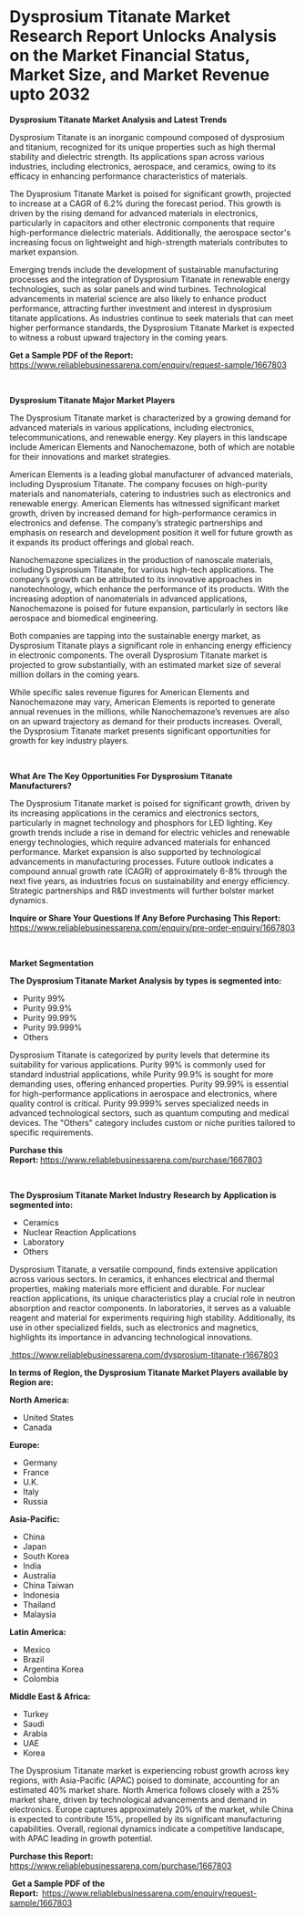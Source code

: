 <p><h1>Dysprosium Titanate Market Research Report Unlocks Analysis on the Market Financial Status, Market Size, and Market Revenue upto 2032</h1></p><p><strong>Dysprosium Titanate Market Analysis and Latest Trends</strong></p>
<p><p>Dysprosium Titanate is an inorganic compound composed of dysprosium and titanium, recognized for its unique properties such as high thermal stability and dielectric strength. Its applications span across various industries, including electronics, aerospace, and ceramics, owing to its efficacy in enhancing performance characteristics of materials.</p><p>The Dysprosium Titanate Market is poised for significant growth, projected to increase at a CAGR of 6.2% during the forecast period. This growth is driven by the rising demand for advanced materials in electronics, particularly in capacitors and other electronic components that require high-performance dielectric materials. Additionally, the aerospace sector's increasing focus on lightweight and high-strength materials contributes to market expansion.</p><p>Emerging trends include the development of sustainable manufacturing processes and the integration of Dysprosium Titanate in renewable energy technologies, such as solar panels and wind turbines. Technological advancements in material science are also likely to enhance product performance, attracting further investment and interest in dysprosium titanate applications. As industries continue to seek materials that can meet higher performance standards, the Dysprosium Titanate Market is expected to witness a robust upward trajectory in the coming years.</p></p>
<p><strong>Get a Sample PDF of the Report:&nbsp;</strong> <a href="https://www.reliablebusinessarena.com/enquiry/request-sample/1667803?utm_campaign=3062&utm_medium=2&utm_source=Github&utm_content=ia&utm_term=18042025&utm_id=dysprosium-titanate">https://www.reliablebusinessarena.com/enquiry/request-sample/1667803</a></p>
<p>&nbsp;</p>
<p><strong>Dysprosium Titanate Major Market Players</strong></p>
<p><p>The Dysprosium Titanate market is characterized by a growing demand for advanced materials in various applications, including electronics, telecommunications, and renewable energy. Key players in this landscape include American Elements and Nanochemazone, both of which are notable for their innovations and market strategies.</p><p>American Elements is a leading global manufacturer of advanced materials, including Dysprosium Titanate. The company focuses on high-purity materials and nanomaterials, catering to industries such as electronics and renewable energy. American Elements has witnessed significant market growth, driven by increased demand for high-performance ceramics in electronics and defense. The company’s strategic partnerships and emphasis on research and development position it well for future growth as it expands its product offerings and global reach.</p><p>Nanochemazone specializes in the production of nanoscale materials, including Dysprosium Titanate, for various high-tech applications. The company’s growth can be attributed to its innovative approaches in nanotechnology, which enhance the performance of its products. With the increasing adoption of nanomaterials in advanced applications, Nanochemazone is poised for future expansion, particularly in sectors like aerospace and biomedical engineering. </p><p>Both companies are tapping into the sustainable energy market, as Dysprosium Titanate plays a significant role in enhancing energy efficiency in electronic components. The overall Dysprosium Titanate market is projected to grow substantially, with an estimated market size of several million dollars in the coming years.</p><p>While specific sales revenue figures for American Elements and Nanochemazone may vary, American Elements is reported to generate annual revenues in the millions, while Nanochemazone’s revenues are also on an upward trajectory as demand for their products increases. Overall, the Dysprosium Titanate market presents significant opportunities for growth for key industry players.</p></p>
<p>&nbsp;</p>
<p><strong>What Are The Key Opportunities For Dysprosium Titanate Manufacturers?</strong></p>
<p><p>The Dysprosium Titanate market is poised for significant growth, driven by its increasing applications in the ceramics and electronics sectors, particularly in magnet technology and phosphors for LED lighting. Key growth trends include a rise in demand for electric vehicles and renewable energy technologies, which require advanced materials for enhanced performance. Market expansion is also supported by technological advancements in manufacturing processes. Future outlook indicates a compound annual growth rate (CAGR) of approximately 6-8% through the next five years, as industries focus on sustainability and energy efficiency. Strategic partnerships and R&D investments will further bolster market dynamics.</p></p>
<p><strong>Inquire or Share Your Questions If Any Before Purchasing This Report:</strong> <a href="https://www.reliablebusinessarena.com/enquiry/pre-order-enquiry/1667803?utm_campaign=3062&utm_medium=2&utm_source=Github&utm_content=ia&utm_term=18042025&utm_id=dysprosium-titanate">https://www.reliablebusinessarena.com/enquiry/pre-order-enquiry/1667803</a></p>
<p>&nbsp;</p>
<p><strong>Market Segmentation</strong></p>
<p><strong>The Dysprosium Titanate Market Analysis by types is segmented into:</strong></p>
<p><ul><li>Purity 99%</li><li>Purity 99.9%</li><li>Purity 99.99%</li><li>Purity 99.999%</li><li>Others</li></ul></p>
<p><p>Dysprosium Titanate is categorized by purity levels that determine its suitability for various applications. Purity 99% is commonly used for standard industrial applications, while Purity 99.9% is sought for more demanding uses, offering enhanced properties. Purity 99.99% is essential for high-performance applications in aerospace and electronics, where quality control is critical. Purity 99.999% serves specialized needs in advanced technological sectors, such as quantum computing and medical devices. The "Others" category includes custom or niche purities tailored to specific requirements.</p></p>
<p><strong>Purchase this Report:&nbsp;</strong><a href="https://www.reliablebusinessarena.com/purchase/1667803?utm_campaign=3062&utm_medium=2&utm_source=Github&utm_content=ia&utm_term=18042025&utm_id=dysprosium-titanate">https://www.reliablebusinessarena.com/purchase/1667803</a></p>
<p>&nbsp;</p>
<p><strong>The Dysprosium Titanate Market Industry Research by Application is segmented into:</strong></p>
<p><ul><li>Ceramics</li><li>Nuclear Reaction Applications</li><li>Laboratory</li><li>Others</li></ul></p>
<p><p>Dysprosium Titanate, a versatile compound, finds extensive application across various sectors. In ceramics, it enhances electrical and thermal properties, making materials more efficient and durable. For nuclear reaction applications, its unique characteristics play a crucial role in neutron absorption and reactor components. In laboratories, it serves as a valuable reagent and material for experiments requiring high stability. Additionally, its use in other specialized fields, such as electronics and magnetics, highlights its importance in advancing technological innovations.</p></p>
<p><a href="https://www.reliablebusinessarena.com/dysprosium-titanate-r1667803?utm_campaign=3062&utm_medium=2&utm_source=Github&utm_content=ia&utm_term=18042025&utm_id=dysprosium-titanate">&nbsp;https://www.reliablebusinessarena.com/dysprosium-titanate-r1667803</a></p>
<p><strong>In terms of Region, the Dysprosium Titanate Market Players available by Region are:</strong></p>
<p>
    <p> <strong> North America: </strong>
        <ul>
            <li>United States</li>
            <li>Canada</li>
        </ul>
        </p> 
    <p> <strong> Europe: </strong>
        <ul>
            <li>Germany</li>
            <li>France</li>
            <li>U.K.</li>
            <li>Italy</li>
            <li>Russia</li>
        </ul>
        </p> 
    <p> <strong> Asia-Pacific: </strong>
        <ul>
            <li>China</li>
            <li>Japan</li>
            <li>South Korea</li>
            <li>India</li>
            <li>Australia</li>
            <li>China Taiwan</li>
            <li>Indonesia</li>
            <li>Thailand</li>
            <li>Malaysia</li>
        </ul>
        </p> 
    <p> <strong> Latin America: </strong>
        <ul>
            <li>Mexico</li>
            <li>Brazil</li>
            <li>Argentina Korea</li>
            <li>Colombia</li>
        </ul>
        </p> 
    <p> <strong> Middle East & Africa: </strong>
        <ul>
            <li>Turkey</li>
            <li>Saudi</li>
            <li>Arabia</li>
            <li>UAE</li>
            <li>Korea</li>
        </ul>
    </p>
    </p>
<p><p>The Dysprosium Titanate market is experiencing robust growth across key regions, with Asia-Pacific (APAC) poised to dominate, accounting for an estimated 40% market share. North America follows closely with a 25% market share, driven by technological advancements and demand in electronics. Europe captures approximately 20% of the market, while China is expected to contribute 15%, propelled by its significant manufacturing capabilities. Overall, regional dynamics indicate a competitive landscape, with APAC leading in growth potential.</p></p>
<p><strong>Purchase this Report: </strong><a href="https://www.reliablebusinessarena.com/purchase/1667803?utm_campaign=3062&utm_medium=2&utm_source=Github&utm_content=ia&utm_term=18042025&utm_id=dysprosium-titanate">https://www.reliablebusinessarena.com/purchase/1667803</a></p>
<p>&nbsp;<strong>Get a Sample PDF of the Report:&nbsp;&nbsp;</strong><a href="https://www.reliablebusinessarena.com/enquiry/request-sample/1667803?utm_campaign=3062&utm_medium=2&utm_source=Github&utm_content=ia&utm_term=18042025&utm_id=dysprosium-titanate">https://www.reliablebusinessarena.com/enquiry/request-sample/1667803</a></p>
<p><strong></strong></p>
<p><p></p><p></p><p></p></p>